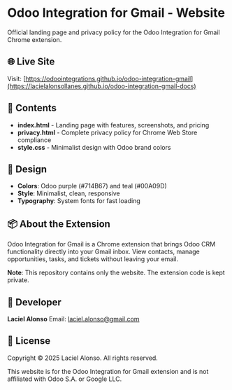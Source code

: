 # Odoo Integration for Gmail - Website

Official landing page and privacy policy for the Odoo Integration for Gmail Chrome extension.

## 🌐 Live Site

Visit: [https://odoointegrations.github.io/odoo-integration-gmail](https://lacielalonsollanes.github.io/odoo-integration-gmail-docs)

## 📄 Contents

- **index.html** - Landing page with features, screenshots, and pricing
- **privacy.html** - Complete privacy policy for Chrome Web Store compliance
- **style.css** - Minimalist design with Odoo brand colors

## 🎨 Design

- **Colors**: Odoo purple (#714B67) and teal (#00A09D)
- **Style**: Minimalist, clean, responsive
- **Typography**: System fonts for fast loading

## 📦 About the Extension

Odoo Integration for Gmail is a Chrome extension that brings Odoo CRM functionality directly into your Gmail inbox. View contacts, manage opportunities, tasks, and tickets without leaving your email.

**Note**: This repository contains only the website. The extension code is kept private.

## 👤 Developer

**Laciel Alonso**
Email: laciel.alonso@gmail.com

## 📜 License

Copyright © 2025 Laciel Alonso. All rights reserved.

This website is for the Odoo Integration for Gmail extension and is not affiliated with Odoo S.A. or Google LLC.
